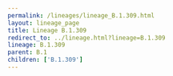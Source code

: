 ```yaml
---
permalink: /lineages/lineage_B.1.309.html
layout: lineage_page
title: Lineage B.1.309
redirect_to: ../lineage.html?lineage=B.1.309
lineage: B.1.309
parent: B.1
children: ['B.1.309']
---
```


